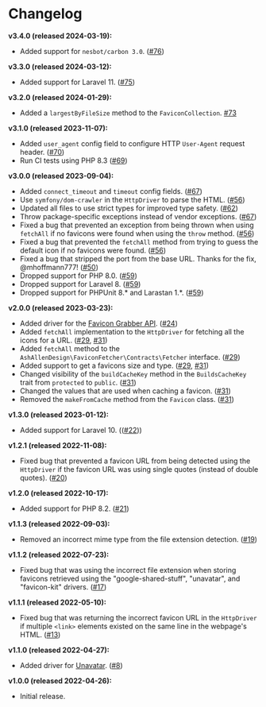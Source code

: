 # Changelog

**v3.4.0 (released 2024-03-19):**

- Added support for `nesbot/carbon 3.0`. ([#76](https://github.com/ash-jc-allen/favicon-fetcher/pull/76))

**v3.3.0 (released 2024-03-12):**

- Added support for Laravel 11. ([#75](https://github.com/ash-jc-allen/favicon-fetcher/pull/75))

**v3.2.0 (released 2024-01-29):**

- Added a `largestByFileSize` method to the `FaviconCollection`. [#73](https://github.com/ash-jc-allen/favicon-fetcher/pull/73)

**v3.1.0 (released 2023-11-07):**

- Added `user_agent` config field to configure HTTP `User-Agent` request header. ([#70](https://github.com/ash-jc-allen/favicon-fetcher/pull/70))
- Run CI tests using PHP 8.3 ([#69](https://github.com/ash-jc-allen/favicon-fetcher/pull/69))

**v3.0.0 (released 2023-09-04):**

- Added `connect_timeout` and `timeout` config fields. ([#67](https://github.com/ash-jc-allen/favicon-fetcher/pull/67))
- Use `symfony/dom-crawler` in the `HttpDriver` to parse the HTML. ([#56](https://github.com/ash-jc-allen/favicon-fetcher/pull/56))
- Updated all files to use strict types for improved type safety. ([#62](https://github.com/ash-jc-allen/favicon-fetcher/pull/62))
- Throw package-specific exceptions instead of vendor exceptions. ([#67](https://github.com/ash-jc-allen/favicon-fetcher/pull/67))
- Fixed a bug that prevented an exception from being thrown when using `fetchAll` if no favicons were found when using the `throw` method. ([#56](https://github.com/ash-jc-allen/favicon-fetcher/pull/50))
- Fixed a bug that prevented the `fetchAll` method from trying to guess the default icon if no favicons were found. ([#56](https://github.com/ash-jc-allen/favicon-fetcher/pull/50))
- Fixed a bug that stripped the port from the base URL. Thanks for the fix, @mhoffmann777! ([#50](https://github.com/ash-jc-allen/favicon-fetcher/pull/50))
- Dropped support for PHP 8.0. ([#59](https://github.com/ash-jc-allen/favicon-fetcher/pull/59))
- Dropped support for Laravel 8. ([#59](https://github.com/ash-jc-allen/favicon-fetcher/pull/59))
- Dropped support for PHPUnit 8.* and Larastan 1.*. ([#59](https://github.com/ash-jc-allen/favicon-fetcher/pull/59))

**v2.0.0 (released 2023-03-23):**
- Added driver for the [Favicon Grabber API](https://favicongrabber.com/). ([#24](https://github.com/ash-jc-allen/favicon-fetcher/pull/24))
- Added `fetchAll` implementation to the `HttpDriver` for fetching all the icons for a URL. ([#29](https://github.com/ash-jc-allen/favicon-fetcher/pull/29), [#31](https://github.com/ash-jc-allen/favicon-fetcher/pull/31))
- Added `fetchAll` method to the `AshAllenDesign\FaviconFetcher\Contracts\Fetcher` interface. ([#29](https://github.com/ash-jc-allen/favicon-fetcher/pull/29))
- Added support to get a favicons size and type. ([#29](https://github.com/ash-jc-allen/favicon-fetcher/pull/29), [#31](https://github.com/ash-jc-allen/favicon-fetcher/pull/31))
- Changed visibility of the `buildCacheKey` method in the `BuildsCacheKey` trait from `protected` to `public`. ([#31](https://github.com/ash-jc-allen/favicon-fetcher/pull/31))
- Changed the values that are used when caching a favicon. ([#31](https://github.com/ash-jc-allen/favicon-fetcher/pull/31))
- Removed the `makeFromCache` method from the `Favicon` class. ([#31](https://github.com/ash-jc-allen/favicon-fetcher/pull/31))

**v1.3.0 (released 2023-01-12):**
- Added support for Laravel 10. (([#22](https://github.com/ash-jc-allen/favicon-fetcher/pull/22)))

**v1.2.1 (released 2022-11-08):**
- Fixed bug that prevented a favicon URL from being detected using the `HttpDriver` if the favicon URL was using single quotes (instead of double quotes). ([#20](https://github.com/ash-jc-allen/favicon-fetcher/pull/20))

**v1.2.0 (released 2022-10-17):**
- Added support for PHP 8.2. ([#21](https://github.com/ash-jc-allen/favicon-fetcher/pull/21))

**v1.1.3 (released 2022-09-03):**
- Removed an incorrect mime type from the file extension detection. ([#19](https://github.com/ash-jc-allen/favicon-fetcher/pull/19))

**v1.1.2 (released 2022-07-23):**
- Fixed bug that was using the incorrect file extension when storing favicons retrieved using the "google-shared-stuff", "unavatar", and "favicon-kit" drivers. ([#17](https://github.com/ash-jc-allen/favicon-fetcher/pull/17))

**v1.1.1 (released 2022-05-10):**
- Fixed bug that was returning the incorrect favicon URL in the `HttpDriver` if multiple `<link>` elements existed on the same line in the webpage's HTML. ([#13](https://github.com/ash-jc-allen/favicon-fetcher/pull/13))

**v1.1.0 (released 2022-04-27):**
- Added driver for [Unavatar](https://unavatar). ([#8](https://github.com/ash-jc-allen/favicon-fetcher/pull/8))

**v1.0.0 (released 2022-04-26):**
- Initial release.
